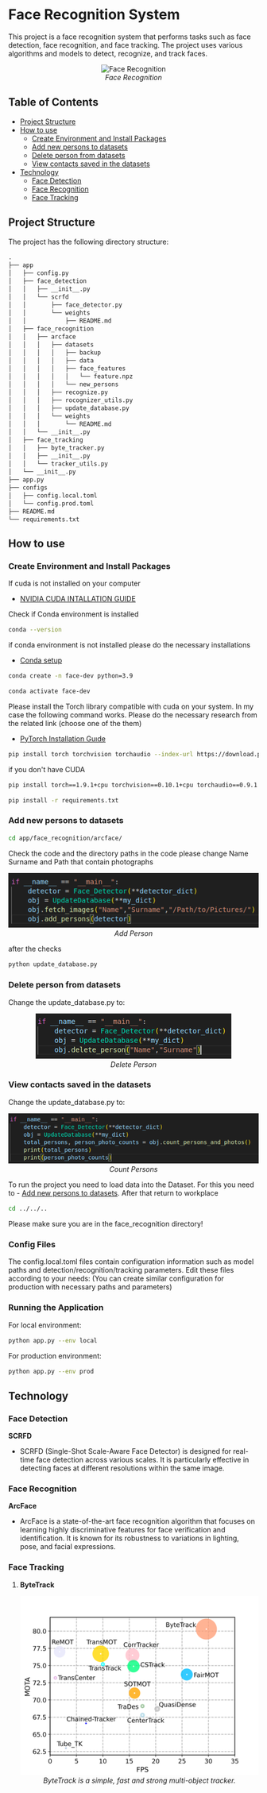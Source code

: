 # Face Recognition System

This project is a face recognition system that performs tasks such as face detection, face recognition, and face tracking. The project uses various algorithms and models to detect, recognize, and track faces.

<p align="center">
<img src="./assets/face_recognition.gif" alt="Face Recognition" />
<br>
<em>Face Recognition</em>
</p>


## Table of Contents

- [Project Structure](#Project-Structure)
- [How to use](#how-to-use)
  - [Create Environment and Install Packages](#create-environment-and-install-packages)
  - [Add new persons to datasets](#add-new-persons-to-datasets)
  - [Delete person from datasets](#Delete-person-from-datasets)
  - [View contacts saved in the datasets](#View-contacts-saved-in-the-datasets)
- [Technology](#technology)
  - [Face Detection](#face-detection)
  - [Face Recognition](#face-recognition)
  - [Face Tracking](#face-tracking)

## Project Structure

The project has the following directory structure:

```
.
├── app
│   ├── config.py
│   ├── face_detection
│   │   ├── __init__.py
│   │   └── scrfd
│   │       ├── face_detector.py
│   │       └── weights
│   │           ├── README.md
│   ├── face_recognition
│   │   ├── arcface
│   │   │   ├── datasets
│   │   │   │   ├── backup
│   │   │   │   ├── data
│   │   │   │   ├── face_features
│   │   │   │   │   └── feature.npz
│   │   │   │   └── new_persons
│   │   │   ├── recognize.py
│   │   │   ├── rocognizer_utils.py
│   │   │   ├── update_database.py
│   │   │   └── weights
│   │   │       └── README.md
│   │   └── __init__.py
│   ├── face_tracking
│   │   ├── byte_tracker.py
│   │   ├── __init__.py
│   │   └── tracker_utils.py
│   └── __init__.py
├── app.py
├── configs
│   ├── config.local.toml
│   └── config.prod.toml
├── README.md
└── requirements.txt
```

## How to use

### Create Environment and Install Packages

If cuda is not installed on your computer
- [NVIDIA CUDA INTALLATION GUIDE](https://docs.nvidia.com/cuda/cuda-installation-guide-linux/index.html)

Check if Conda environment is installed
```bash
conda --version
```
if conda environment is not installed please do the necessary installations

- [Conda setup](https://conda.io/projects/conda/en/latest/user-guide/getting-started.html)

```bash
conda create -n face-dev python=3.9
```

```bash
conda activate face-dev
```

Please install the Torch library compatible with cuda on your system. In my case the following command works. Please do the necessary research from the related link (choose one of the them)
- [PyTorch Installation Guıde](https://pytorch.org/get-started/locally/)
```bash
pip install torch torchvision torchaudio --index-url https://download.pytorch.org/whl/cu124
```
if you don't have CUDA
```bash
pip install torch==1.9.1+cpu torchvision==0.10.1+cpu torchaudio==0.9.1 -f https://download.pytorch.org/whl/torch_stable.html
```

```bash
pip install -r requirements.txt
```
### Add new persons to datasets

```bash
cd app/face_recognition/arcface/
```
Check the code and the directory paths in the code please change Name Surname and Path that contain photographs
   <p align="center">
   <img src="./assets/add_person.png" alt="Code Explanition" />
   <br>
   <em>Add Person</em>
   </p>

after the checks
```bash
python update_database.py
```

### Delete person from datasets
Change the update_database.py to:
   <p align="center">
   <img src="./assets/delete_person.png" alt="Code Explanition" />
   <br>
   <em>Delete Person</em>
   </p>

### View contacts saved in the datasets
Change the update_database.py to:
   <p align="center">
   <img src="./assets/list_people.png" alt="Code Explanition" />
   <br>
   <em>Count Persons</em>
   </p>

To run the project you need to load data into the Dataset. For this you need to - [Add new persons to datasets](#Add-new-persons-to-datasets).
After that return to workplace
```bash
cd ../../..
```
Please make sure you are in the face_recognition directory!

### Config Files

The config.local.toml files contain configuration information such as model paths and 
detection/recognition/tracking parameters. Edit these files according to your needs:
(You can create similar configuration for production with necessary paths and parameters)

### Running the Application
For local environment:

```bash
python app.py --env local
```
For production environment:
```bash
python app.py --env prod
```

## Technology

### Face Detection

 **SCRFD**
   - SCRFD (Single-Shot Scale-Aware Face Detector) is designed for real-time face detection across various scales. It is particularly effective in detecting faces at different resolutions within the same image.

### Face Recognition

 **ArcFace**

   - ArcFace is a state-of-the-art face recognition algorithm that focuses on learning highly discriminative features for face verification and identification. It is known for its robustness to variations in lighting, pose, and facial expressions.


### Face Tracking

1. **ByteTrack**
   <p align="center">
   <img src="./assets/bytetrack.png" alt="ByteTrack" />
   <br>
   <em>ByteTrack is a simple, fast and strong multi-object tracker.</em>
   </p>
